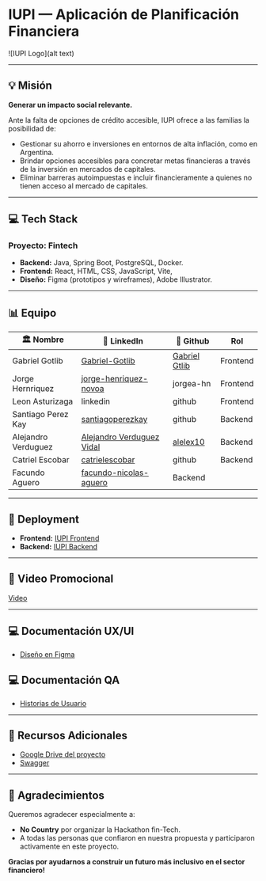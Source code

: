 <!-- # h4-09-fintech
Iupi app

## Presencia (Integrantes)

- [X] Lucel Da Silva
- [X] Gabriel Gotlib
- [X] Catriel Escobar
- [X] Benjamin Moreno
- [X] Jorge Henriquez -->

# IUPI — Aplicación de Planificación Financiera

![IUPI Logo](alt text)

---

## 💡 Misión

**Generar un impacto social relevante.**

Ante la falta de opciones de crédito accesible, IUPI ofrece a las familias la posibilidad de:
- Gestionar su ahorro e inversiones en entornos de alta inflación, como en Argentina.
- Brindar opciones accesibles para concretar metas financieras a través de la inversión en mercados de capitales.
- Eliminar barreras autoimpuestas e incluir financieramente a quienes no tienen acceso al mercado de capitales.

---

## 💻 Tech Stack

### **Proyecto:** Fintech
- **Backend:** Java, Spring Boot, PostgreSQL, Docker.
- **Frontend:** React, HTML, CSS, JavaScript, Vite,
- **Diseño:** Figma (prototipos y wireframes), Adobe Illustrator.

---

## 📊 Equipo

| 🏛️ **Nombre**             | 📧 **LinkedIn**                          | 🎨 **Github**      | **Rol**        |
|--------------------|-------------------------------------|-------------------|----------------|
| Gabriel Gotlib    | [Gabriel-Gotlib](https://www.linkedin.com/in/gabriel-gotlib-5855197b/) | [Gabriel Gtlib](https://github.com/Gagotlib)  | Frontend       |
| Jorge Hernriquez       | [jorge-henriquez-novoa](https://linkedin.com/in/jorge-henriquez-novoa/) | jorgea-hn       | Frontend        |
| Leon Asturizaga    | linkedin | github  |  Frontend        |
| Santiago Perez Kay    | [santiagoperezkay](https://www.linkedin.com/in/santiagoperezkay/) | github  |  Backend        |
| Alejandro Verduguez   | [Alejandro Verduguez Vidal](https://www.linkedin.com/in/alejandro-verduguez/) | [alelex10](https://github.com/alelex10)       |   Backend        |
| Catriel Escobar    | [catrielescobar]([https://www.linkedin.com/in/santiagoperezkay/](https://www.linkedin.com/in/catrielescobar/)) | github  |  Backend        |
| Facundo Aguero     | [facundo-nicolas-aguero](https://www.linkedin.com/in/facundo-nicolas-aguero/)     |   Backend        | 


---

## 💽 Deployment
- **Frontend:** [IUPI Frontend](https://iupi-sample.vercel.app/)
- **Backend:** [IUPI Backend](https://h4-09-fintech-production.up.railway.app)

---

## 🎥 Video Promocional
[Video](https://youtu.be/7FEeeC9Dz4Q)

---

## 💻 Documentación UX/UI
- [Diseño en Figma](https://www.figma.com/design/1uk1gWP09hM54AQpTIgxi9/App-mobile---Design-IUPI-(Wireframes)?node-id=3-57&p=f&t=xogqHTZcbGPKMBOC-0)

## 💻 Documentación QA
- [Historias de Usuario](#)

---

## 🔌 Recursos Adicionales
- [Google Drive del proyecto](#)
- [Swagger](https://h4-09-fintech-production.up.railway.app/swagger-ui/index.html)

---

## 💪 Agradecimientos
Queremos agradecer especialmente a:

- **No Country** por organizar la Hackathon fin-Tech.
- A todas las personas que confiaron en nuestra propuesta y participaron activamente en este proyecto.

**Gracias por ayudarnos a construir un futuro más inclusivo en el sector financiero!**

